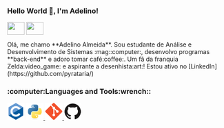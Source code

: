 ### Hello World :wave:, I'm Adelino!
<p align="left">
<a href="https://github.com/pyrataria/" target="https://www.linkedin.com/in/adelino-almeida-447223206"><img align="center" src="https://cdn.jsdelivr.net/npm/simple-icons@3.0.1/icons/linkedin.svg" alt="" height="30" width="40" /></a>
<a href="https://github.com/pyrataria/" target="blank"><img align="center" src="https://cdn.jsdelivr.net/npm/simple-icons@3.0.1/icons/instagram.svg" alt="" height="30" width="40" /></a>
</p>
Olá, me chamo **Adelino Almeida**. Sou estudante de Análise e Desenvolvimento de Sistemas :mag::computer:, desenvolvo programas **back-end** e adoro tomar café:coffee:. Um fã da franquia Zelda:video_game: e aspirante a desenhista:art:!
Estou ativo no [LinkedIn](https://github.com/pyrataria/)
<h3 align="left">:computer:Languages and Tools:wrench::</h3>
<p align="left"> <a href="https://www.cprogramming.com/" target="_blank"> <img src="https://github.com/devicons/devicon/blob/master/icons/c/c-original.svg" alt="c" width="40" height="40"/></a>
<a href="https://www.python.org" target="_blank"> <img src="https://github.com/devicons/devicon/blob/master/icons/python/python-original.svg" alt="python" width="40" height="40"/> </a>
<a href="https://git-scm.com/" target="_blank"> <img src="https://github.com/devicons/devicon/blob/master/icons/git/git-original.svg" alt="git" width="40" height="40"/> </a>
<a href="https://docs.github.com/" target="_blank"> <img src="https://github.com/devicons/devicon/blob/master/icons/github/github-original.svg" alt="github" width="40" height="40"/> </a></p>
